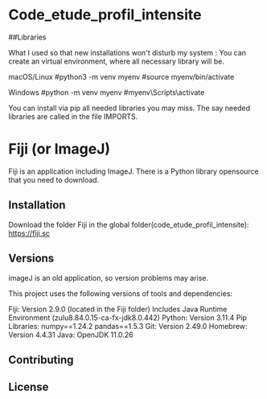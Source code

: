 # Code_etude_profil_intensite
##Libraries

What I used so that new installations won't disturb my system :
You can create an virtual environment, where all necessary library will be. 

macOS/Linux
    #python3 -m venv myenv
    #source myenv/bin/activate

Windows
    #python -m venv myenv
    #myenv\Scripts\activate

You can install via pip all needed libraries you may miss.
The say needed libraries are called in the file IMPORTS.

# Fiji (or ImageJ)

Fiji is an application including ImageJ.
There is a Python library opensource that you need to download.

## Installation

Download the folder Fiji in the global folder(code_etude_profil_intensite): 
https://fiji.sc

## Versions

imageJ is an old application, so version problems may arise.

This project uses the following versions of tools and dependencies:

Fiji: Version 2.9.0 (located in the Fiji folder)
Includes Java Runtime Environment (zulu8.84.0.15-ca-fx-jdk8.0.442)
Python: Version 3.11.4
Pip Libraries:
numpy==1.24.2
pandas==1.5.3
Git: Version 2.49.0
Homebrew: Version 4.4.31
Java: OpenJDK 11.0.26

## Contributing

## License
